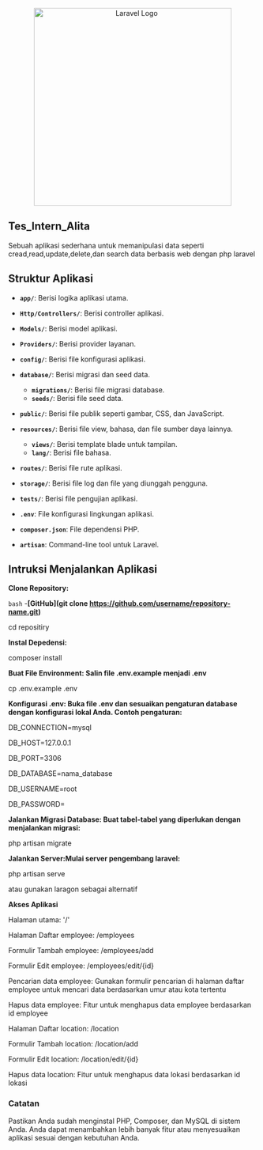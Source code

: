 <p align="center"><a href="https://laravel.com" target="_blank"><img src="https://raw.githubusercontent.com/laravel/art/master/logo-lockup/5%20SVG/2%20CMYK/1%20Full%20Color/laravel-logolockup-cmyk-red.svg" width="400" alt="Laravel Logo"></a></p>

## Tes_Intern_Alita

Sebuah aplikasi sederhana untuk memanipulasi data seperti cread,read,update,delete,dan search data berbasis web dengan php laravel

## Struktur Aplikasi

-   **`app/`**: Berisi logika aplikasi utama.
-   **`Http/Controllers/`**: Berisi controller aplikasi.
-   **`Models/`**: Berisi model aplikasi.
-   **`Providers/`**: Berisi provider layanan.
-   **`config/`**: Berisi file konfigurasi aplikasi.

-   **`database/`**: Berisi migrasi dan seed data.

    -   **`migrations/`**: Berisi file migrasi database.
    -   **`seeds/`**: Berisi file seed data.

-   **`public/`**: Berisi file publik seperti gambar, CSS, dan JavaScript.

-   **`resources/`**: Berisi file view, bahasa, dan file sumber daya lainnya.

    -   **`views/`**: Berisi template blade untuk tampilan.
    -   **`lang/`**: Berisi file bahasa.

-   **`routes/`**: Berisi file rute aplikasi.

-   **`storage/`**: Berisi file log dan file yang diunggah pengguna.

-   **`tests/`**: Berisi file pengujian aplikasi.

-   **`.env`**: File konfigurasi lingkungan aplikasi.

-   **`composer.json`**: File dependensi PHP.

-   **`artisan`**: Command-line tool untuk Laravel.

## Intruksi Menjalankan Aplikasi

**Clone Repository:**

`bash` -**[GitHub](git clone https://github.com/username/repository-name.git)**

cd repositiry

**Instal Depedensi:**

composer install

**Buat File Environment: Salin file .env.example menjadi .env**

cp .env.example .env

**Konfigurasi .env: Buka file .env dan sesuaikan pengaturan database dengan konfigurasi lokal Anda. Contoh pengaturan:**

DB_CONNECTION=mysql

DB_HOST=127.0.0.1

DB_PORT=3306

DB_DATABASE=nama_database

DB_USERNAME=root

DB_PASSWORD=

**Jalankan Migrasi Database: Buat tabel-tabel yang diperlukan dengan menjalankan migrasi:**

php artisan migrate

**Jalankan Server:Mulai server pengembang laravel:**

php artisan serve

atau gunakan laragon sebagai alternatif

**Akses Aplikasi**

Halaman utama: '/'

Halaman Daftar employee: /employees

Formulir Tambah employee: /employees/add

Formulir Edit employee: /employees/edit/{id}

Pencarian data employee: Gunakan formulir pencarian di halaman daftar employee untuk mencari data berdasarkan umur atau kota tertentu

Hapus data employee: Fitur untuk menghapus data employee berdasarkan id employee

Halaman Daftar location: /location

Formulir Tambah location: /location/add

Formulir Edit location: /location/edit/{id}

Hapus data location: Fitur untuk menghapus data lokasi berdasarkan id lokasi

### Catatan

Pastikan Anda sudah menginstal PHP, Composer, dan MySQL di sistem Anda.
Anda dapat menambahkan lebih banyak fitur atau menyesuaikan aplikasi sesuai dengan kebutuhan Anda.
